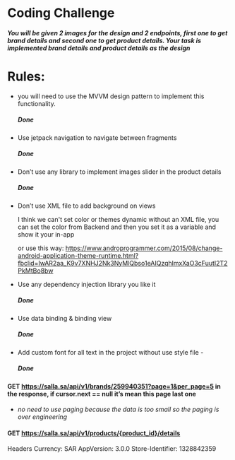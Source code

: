 # Coding Challenge
##### You will be given 2 images for the design and 2 endpoints, first one to get brand details and second one to get product details. Your task is implemented brand details and product details as the design
# Rules:

- you will need to use the MVVM design pattern to implement this functionality. 
  ##### Done

- Use jetpack navigation to navigate between fragments
  ##### Done
- Don’t use any library to implement images slider in the product details
  ##### Done
- Don’t use XML file to add background on views

   I think we can't set color or themes dynamic without an XML file, you can set the color from Backend and then you set it as a variable and show it your in-app 
   
   or use this way: 
   https://www.androprogrammer.com/2015/08/change-android-application-theme-runtime.html?fbclid=IwAR2aa_K9v7XNHJ2Nk3NyMlQbso1eAIQzqhlmxXaO3cFuutI2T2PkMtBo8bw
- Use any dependency injection library you like it
  ##### Done
- Use data binding & binding view
  ##### Done
- Add custom font for all text in the project without use style file -
  ##### Done

#### GET https://salla.sa/api/v1/brands/259940351?page=1&per_page=5 in the response, if cursor.next == null it’s mean this page last one
  - *no need to use paging because the data is too small so the paging is over engineering* 
  
#### GET https://salla.sa/api/v1/products/{product_id}/details

Headers
Currency: SAR
AppVersion: 3.0.0 
Store-Identifier: 1328842359





